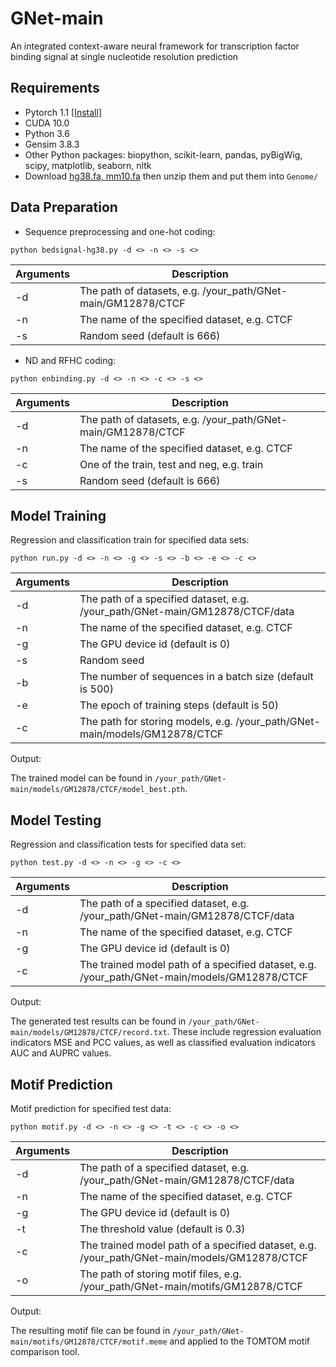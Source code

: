 # GNet-main

An integrated context-aware neural framework for transcription factor binding signal at single nucleotide resolution prediction

## Requirements

- Pytorch 1.1 [[Install]](https://pytorch.org/)
- CUDA 10.0
- Python 3.6
- Gensim 3.8.3
- Other Python packages: biopython, scikit-learn, pandas, pyBigWig, scipy, matplotlib, seaborn, nltk
- Download [hg38.fa, mm10.fa](https://hgdownload.soe.ucsc.edu/downloads.html) then unzip them and put them into `Genome/`

## Data Preparation

- Sequence preprocessing and one-hot coding:
```
python bedsignal-hg38.py -d <> -n <> -s <>
```

| Arguments   | Description                                                    |
| ----------- | -------------------------------------------------------------- |
| -d          | The path of datasets, e.g. /your_path/GNet-main/GM12878/CTCF   |
| -n          | The name of the specified dataset, e.g. CTCF                   |
| -s          | Random seed (default is 666)                                   |

- ND and RFHC coding:

```
python enbinding.py -d <> -n <> -c <> -s <>
```
| Arguments   | Description                                                    |
| ----------- | -------------------------------------------------------------- |
| -d          | The path of datasets, e.g. /your_path/GNet-main/GM12878/CTCF   |
| -n          | The name of the specified dataset, e.g. CTCF                   |
| -c          | One of the train, test and neg, e.g. train                     |
| -s          | Random seed (default is 666)                                   |

## Model Training

Regression and classification train for specified data sets:

```
python run.py -d <> -n <> -g <> -s <> -b <> -e <> -c <>
```

| Arguments  | Description                                                                      |
| ---------- | -------------------------------------------------------------------------------- |
| -d         | The path of a specified dataset, e.g. /your_path/GNet-main/GM12878/CTCF/data     |
| -n         | The name of the specified dataset, e.g. CTCF                                     |
| -g         | The GPU device id (default is 0)                                                 |
| -s         | Random seed                                                                      |
| -b         | The number of sequences in a batch size (default is 500)                         |
| -e         | The epoch of training steps (default is 50)                                      |
| -c         | The path for storing models, e.g. /your_path/GNet-main/models/GM12878/CTCF       |

Output:

The trained model can be found in `/your_path/GNet-main/models/GM12878/CTCF/model_best.pth`. 

## Model Testing

Regression and classification tests for specified data set:

```
python test.py -d <> -n <> -g <> -c <>
```

| Arguments  | Description                                                                                 |
| ---------- | ------------------------------------------------------------------------------------------- |
| -d         | The path of a specified dataset, e.g. /your_path/GNet-main/GM12878/CTCF/data                |
| -n         | The name of the specified dataset, e.g. CTCF                                                |
| -g         | The GPU device id (default is 0)                                                            |
| -c         | The trained model path of a specified dataset, e.g. /your_path/GNet-main/models/GM12878/CTCF|

Output:

The generated test results can be found in `/your_path/GNet-main/models/GM12878/CTCF/record.txt`. These include regression evaluation indicators MSE and PCC values, as well as classified evaluation indicators AUC and AUPRC values.

## Motif Prediction

Motif prediction for specified test data:

```
python motif.py -d <> -n <> -g <> -t <> -c <> -o <>
```

| Arguments  | Description                                                                                 |
| ---------- | ------------------------------------------------------------------------------------------- |
| -d         | The path of a specified dataset, e.g. /your_path/GNet-main/GM12878/CTCF/data                |
| -n         | The name of the specified dataset, e.g. CTCF                                                |
| -g         | The GPU device id (default is 0)                                                            |
| -t         | The threshold value (default is 0.3)                                                        |
| -c         | The trained model path of a specified dataset, e.g. /your_path/GNet-main/models/GM12878/CTCF|
| -o         | The path of storing motif files, e.g. /your_path/GNet-main/motifs/GM12878/CTCF              |

Output:

The resulting motif file can be found in `/your_path/GNet-main/motifs/GM12878/CTCF/motif.meme` and applied to the TOMTOM motif comparison tool.
